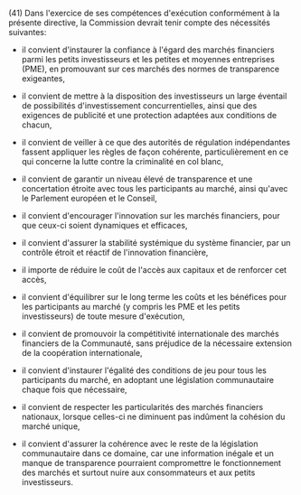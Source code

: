 (41) Dans l'exercice de ses compétences d'exécution conformément à la présente directive, la Commission devrait tenir compte des nécessités suivantes:

- il convient d'instaurer la confiance à l'égard des marchés financiers parmi les petits investisseurs et les petites et moyennes entreprises (PME), en promouvant sur ces marchés des normes de transparence exigeantes,

- il convient de mettre à la disposition des investisseurs un large éventail de possibilités d'investissement concurrentielles, ainsi que des exigences de publicité et une protection adaptées aux conditions de chacun,

- il convient de veiller à ce que des autorités de régulation indépendantes fassent appliquer les règles de façon cohérente, particulièrement en ce qui concerne la lutte contre la criminalité en col blanc,

- il convient de garantir un niveau élevé de transparence et une concertation étroite avec tous les participants au marché, ainsi qu'avec le Parlement européen et le Conseil,

- il convient d'encourager l'innovation sur les marchés financiers, pour que ceux-ci soient dynamiques et efficaces,

- il convient d'assurer la stabilité systémique du système financier, par un contrôle étroit et réactif de l'innovation financière,

- il importe de réduire le coût de l'accès aux capitaux et de renforcer cet accès,

- il convient d'équilibrer sur le long terme les coûts et les bénéfices pour les participants au marché (y compris les PME et les petits investisseurs) de toute mesure d'exécution,

- il convient de promouvoir la compétitivité internationale des marchés financiers de la Communauté, sans préjudice de la nécessaire extension de la coopération internationale,

- il convient d'instaurer l'égalité des conditions de jeu pour tous les participants du marché, en adoptant une législation communautaire chaque fois que nécessaire,

- il convient de respecter les particularités des marchés financiers nationaux, lorsque celles-ci ne diminuent pas indûment la cohésion du marché unique,

- il convient d'assurer la cohérence avec le reste de la législation communautaire dans ce domaine, car une information inégale et un manque de transparence pourraient compromettre le fonctionnement des marchés et surtout nuire aux consommateurs et aux petits investisseurs.